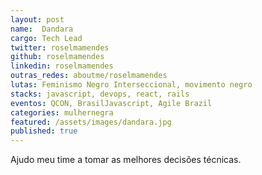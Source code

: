```yaml
---
layout: post
name:  Dandara
cargo: Tech Lead
twitter: roselmamendes
github: roselmamendes
linkedin: roselmamendes
outras_redes: aboutme/roselmamendes
lutas: Feminismo Negro Interseccional, movimento negro
stacks: javascript, devops, react, rails
eventos: QCON, BrasilJavascript, Agile Brazil
categories: mulhernegra
featured: /assets/images/dandara.jpg
published: true
---
```

Ajudo meu time a tomar as melhores decisões técnicas.
